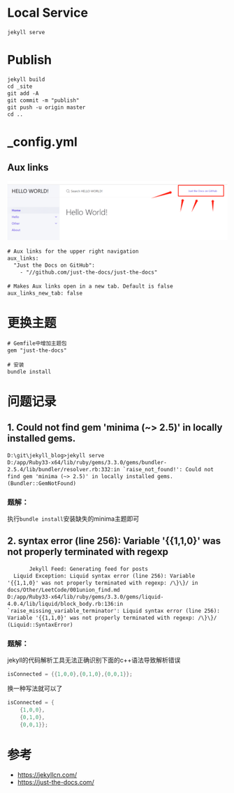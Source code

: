 

# Local Service
```
jekyll serve
```

# Publish
```
jekyll build
cd _site
git add -A
git commit -m "publish"
git push -u origin master
cd ..
```


# _config.yml
## Aux links
![](/assets/images/docs/aux_link.png)
```
# Aux links for the upper right navigation
aux_links:
  "Just the Docs on GitHub":
    - "//github.com/just-the-docs/just-the-docs"

# Makes Aux links open in a new tab. Default is false
aux_links_new_tab: false
```


# 更换主题
```
# Gemfile中增加主题包
gem "just-the-docs"

# 安装
bundle install
```

# 问题记录
## 1. Could not find gem 'minima (~> 2.5)' in locally installed gems.
```
D:\git\jekyll_blog>jekyll serve
D:/app/Ruby33-x64/lib/ruby/gems/3.3.0/gems/bundler-2.5.4/lib/bundler/resolver.rb:332:in `raise_not_found!': Could not find gem 'minima (~> 2.5)' in locally installed gems. (Bundler::GemNotFound)
```

### 题解：
执行`bundle install`安装缺失的minima主题即可

## 2. syntax error (line 256): Variable '{{1,1,0}' was not properly terminated with regexp
```
       Jekyll Feed: Generating feed for posts
  Liquid Exception: Liquid syntax error (line 256): Variable '{{1,1,0}' was not properly terminated with regexp: /\}\}/ in docs/Other/LeetCode/001union_find.md
D:/app/Ruby33-x64/lib/ruby/gems/3.3.0/gems/liquid-4.0.4/lib/liquid/block_body.rb:136:in `raise_missing_variable_terminator': Liquid syntax error (line 256): Variable '{{1,1,0}' was not properly terminated with regexp: /\}\}/ (Liquid::SyntaxError)
```

### 题解：
jekyll的代码解析工具无法正确识别下面的c++语法导致解析错误
```cpp
isConnected = {{1,0,0},{0,1,0},{0,0,1}};
```

换一种写法就可以了
```cpp
isConnected = {
    {1,0,0},
    {0,1,0},
    {0,0,1}};
```

# 参考
* https://jekyllcn.com/
* https://just-the-docs.com/